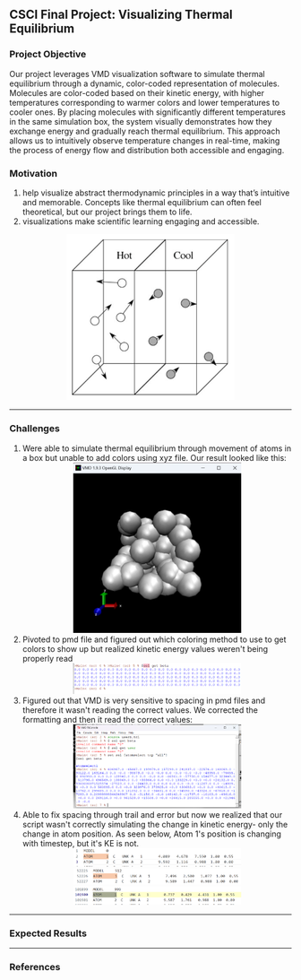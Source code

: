## CSCI Final Project: Visualizing Thermal Equilibrium

### Project Objective
Our project leverages VMD visualization software to simulate thermal equilibrium through a dynamic, color-coded representation of molecules. Molecules are color-coded based on their kinetic energy, with higher temperatures corresponding to warmer colors and lower temperatures to cooler ones. By placing molecules with significantly different temperatures in the same simulation box, the system visually demonstrates how they exchange energy and gradually reach thermal equilibrium. This approach allows us to intuitively observe temperature changes in real-time, making the process of energy flow and distribution both accessible and engaging.

### Motivation
1. help visualize abstract thermodynamic principles in a way that’s intuitive and memorable. Concepts like thermal equilibrium can often feel theoretical, but our project brings them to life.
2. visualizations make scientific learning engaging and accessible.

<div align="center">
  <img src="images/equilibrium.png" alt="Example Image" width="300">
</div>

---
### Challenges
1. Were able to simulate thermal equilibrium through movement of atoms in a box but unable to add colors using xyz file. Our result looked like this:
   <div align="center">
      <img src="step1_no_color_change.png" alt="step1 Image" width="300">
   </div>
2. Pivoted to pmd file and figured out which coloring method to use to get colors to show up but realized kinetic energy values weren't being properly read
   <div align="center">
      <img src="beta_column_not_read.png" alt="step1 Image" width="300">
   </div>
3. Figured out that VMD is very sensitive to spacing in pmd files and therefore it wasn't reading the correct values. We corrected the formatting and then it read the correct values:
   <div align="center">
      <img src="beta_column_read.png" alt="step1 Image" width="300">
   </div>
4. Able to fix spacing through trail and error but now we realized that our script wasn't correctly simulating the change in kinetic energy- only the change in atom position. As seen below, Atom 1's position is changing with timestep, but it's KE is not.
   <div align="center">
      <img src="atom1_0.png" alt="step1 Image" width="300">
   </div>
   <div align="center">
      <img src="atom1_512.png" alt="step1 Image" width="300">
   </div>
   <div align="center">
      <img src="atom1_999.png" alt="step1 Image" width="300">
   </div>

---
### Expected Results

---
### References

